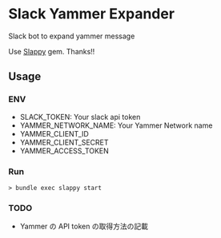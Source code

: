 # Slack Yammer Expander

Slack bot to expand yammer message 

Use [Slappy](https://github.com/wakaba260/slappy) gem. Thanks!!

## Usage

### ENV

- SLACK_TOKEN: Your slack api token
- YAMMER_NETWORK_NAME: Your Yammer Network name
- YAMMER_CLIENT_ID
- YAMMER_CLIENT_SECRET
- YAMMER_ACCESS_TOKEN

### Run

```
> bundle exec slappy start
```

### TODO

- Yammer の API token の取得方法の記載
